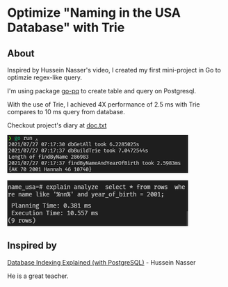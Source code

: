 # Optimize "Naming in the USA Database" with Trie

## About
  Inspired by Hussein Nasser's video, I created my first mini-project in Go to optimzie regex-like query. 
  
  I'm using package [go-pq](https://github.com/go-pg/pg) to create table and query on Postgresql.
  
  With the use of Trie, I achieved 4X performance of 2.5 ms with Trie compares to 10 ms query from database.
  
  Checkout project's diary at [doc.txt](./doc.txt)
  
![Query with trie](./query_wtrie.png)

![Query with database](./query_pg.png)

## Inspired by 
[Database Indexing Explained (with PostgreSQL)](https://www.youtube.com/watch?v=-qNSXK7s7_w) - Hussein Nasser

He is a great teacher.
